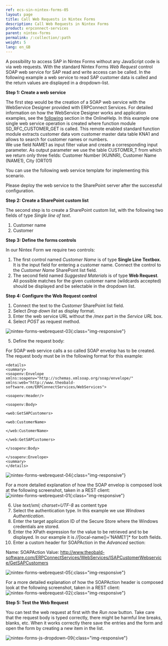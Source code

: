 ```yaml
---
ref: ecs-sin-nintex-forms-05
layout: page
title: Call Web Requests in Nintex Forms
description: Call Web Requests in Nintex Forms
product: erpconnect-services
parent: nintex-forms
permalink: /:collection/:path
weight: 5
lang: en_GB
---
```


A possibility to access SAP in Nintex Forms without any JavaScript code is via web requests. With the standard Nintex Forms *Web Request* control SOAP web service for SAP read and write access can be called. 
In the following example a web service to read SAP customer data is called and the return values are displayed in a dropdown-list.

**Step 1: Create a web service**

The first step would be the creation of a SOAP web service with the WebService Designer provided with ERPConnect Services. For detailed information on how the WebService Designer works and application examples, see the [following](https://help.theobald-software.com/en/erpconnect-services/ecs/webservice-designer) section in the OnlineHelp.
In this example one single web service operation is created where function module SD_RFC_CUSTOMER_GET is called. This remote enabled standard function module extracts customer data vom customer master data table KNA1 and allows to search for customer names or numbers.    
We use field NAME1 as input filter value and create a corresponding input parameter. 
As output parameter we use the table CUSTOMER_T from which we return only three fields: Customer Number (KUNNR), Customer Name (NAME1), City (ORT01)    

You can use the following web service template for implementing this scenario.

Please deploy the web service to the SharePoint server after the successful configuration.

**Step 2: Create a SharePoint custom list**

The second step is to create a SharePoint custom list, with the following two fields of type *Single line of text*.  
1. Customer name
2. Customer

**Step 3: Define the forms controls**

In our Nintex Form we require two controls:

1. The first control named *Customer Name* is of type **Single Line Textbox**. It is the input field for entering a customer name. Connect the control to the *Customer Name* SharePoint list field. 
2. The second field named *Suggested Materials* is of type **Web Request**. All possible matches for the given customer name (wildcards accepted) should be displayed and be selectable in the dropdown list. 

**Step 4: Configure the Web Request control**

1. Connect the text to the *Customer* SharePoint list field.
2. Select *Drop down list* as display format. 
3. Enter the web service URL without the */mex* part in the *Service URL* box.
4. Select *POST* as request method. 

![nintex-forms-webrequest-03](/img/content/nintex-forms-webrequest-03.jpg){:class="img-responsive"}

5. Define the request body:

For SOAP web service calls a so called SOAP envelop has to be created. The request body must be in the following format for this example:

```
<details>
<summary>
<soapenv:Envelope xmlns:soapenv="http://schemas.xmlsoap.org/soap/envelope/" xmlns:web="http://www.theobald-software.com/ERPConnectServices/WebServices">

<soapenv:Header/>

<soapenv:Body>

<web:GetSAPCustomers>

<web:CustomerName> 

</web:CustomerName>

</web:GetSAPCustomers>

</soapenv:Body>

</soapenv:Envelope> 
<summary>
</details>
```

![nintex-forms-webrequest-04](/img/content/nintex-forms-webrequest-04.jpg){:class="img-responsive"}


For a more detailed explanation of how the SOAP envelop is composed look at the following screenshot, taken in a REST client:
![nintex-forms-webrequest-01](/img/content/nintex-forms-webrequest-01.jpg){:class="img-responsive"}

6. Use *text/xml; charset=UTF-8* as content type
7. Select the authentication type. In this example we use *Windows Authentication*.
8. Enter the target application ID of the Secure Store where the Windows credentials are stored. 
9. Enter the XPath expression for the value to be retrieved and to be displayed. In our example it is *//*[local-name()='NAME1']* for both fields.
10. Enter a custom header for SOAPAction in the *Advanced* section:

Name: SOAPAction
Value: http://www.theobald-software.com/ERPConnectServices/WebServices/ISAPCustomerWebservice/GetSAPCustomers 

![nintex-forms-webrequest-05](/img/content/nintex-forms-webrequest-05.jpg){:class="img-responsive"}

For a more detailed explanation of how the SOAPAction header is composed look at the following screenshot, taken in a REST client:
![nintex-forms-webrequest-02](/img/content/nintex-forms-webrequest-02.jpg){:class="img-responsive"}

**Step 5: Test the Web Request**

You can test the web request at first with the *Run now* button. Take care that the request body is typed correctly, there might be harmful line breaks, blanks, etc.
When it works correctly there save the entries and the form and open the form by creating a new item in the list. 

![nintex-forms-js-dropdown-09](/img/content/nintex-forms-webrequest-gif.gif){:class="img-responsive"} 






